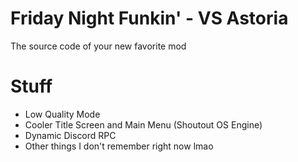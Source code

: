 # Friday Night Funkin' - VS Astoria
The source code of your new favorite mod
# Stuff
* Low Quality Mode
* Cooler Title Screen and Main Menu (Shoutout OS Engine)
* Dynamic Discord RPC
* Other things I don't remember right now lmao

